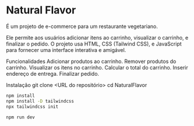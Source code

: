 
Natural Flavor
====================    
É um projeto de e-commerce para um restaurante vegetariano.

Ele permite aos usuários adicionar itens ao carrinho, visualizar o carrinho, e finalizar o pedido. O projeto usa HTML, CSS (Tailwind CSS), e JavaScript para fornecer uma interface interativa e amigável.

Funcionalidades
Adicionar produtos ao carrinho.
Remover produtos do carrinho.
Visualizar os itens no carrinho.
Calcular o total do carrinho.
Inserir endereço de entrega.
Finalizar pedido.

Instalação
git clone <URL do repositório>
cd NaturalFlavor

```bash	
npm install
npm install -D tailwindcss
npx tailwindcss init

```
    
```bash
npm run dev
```
    
